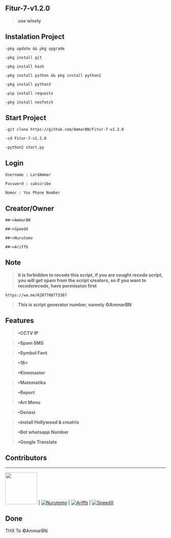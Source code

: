 ## Fitur-7-v1.2.0
> **use wisely**

## Instalation Project
```shell script
-pkg update && pkg upgrade
```

```shell script
-pkg install git
```

```shell script
-pkg install bash
```

```shell script
-pkg install python && pkg install python2
```

```shell script
-pkg install python3
```

```shell script
-pip install requests
```

```shell script
-pkg install neofetch
```

## Start Project
```shell script
-git clone https://github.com/AmmarBN/Fitur-7-v1.2.0
```

```shell script
-cd Fitur-7-v1.2.0
```

```shell script
-python2 start.py
```

## Login
```shell script
Username : LordAmmar
```

```shell script
Password : subscribe
```

```shell script
Nomor : You Phone Number
```

## Creator/Owner
```shell script
##~>AmmarBN
```

```shell script
##~>SpeedX
```

```shell script
##~>Nurutomo
```

```shell script
##~>Ariffb
```

## Note
> **it is forbidden to recode this script, if you are cought recode script, you will get spam from the script creators, so if you want to recoderecode, have permission first**
```shell script
https://wa.me/6287708773367
```
> **This is script generator number, namely ©AmmarBN**

## Features

> **•CCTV IP**

> **•Spam SMS**

> **•Symbol Font**

> **•18+**

> **•Kinemaster**

> **•Matematika**

> **•Report**

> **•Art Menu**

> **•Donasi**

> **•install Hollywood & cmatrix**

> **•Bot whatsapp Number**

> **•Google Translate**

## Contributors

---------

<a href="https://guthub.com/AmmarBN"><img src="https://guthub.com/AmmarBN/xlogo.png" width="100" height="100"></a> | [![Nurutomo](https://github.com/Nurutomo.png?size=100)](https://github.com/Nurutomo) | [![Ariffb](https://github.com/ariffb25.png?size=100)](https://github.com/ariffb25) | [![SpeedX](https://github.com/SpeedX.png?size=100)](https://github.com/SpeedX) 




















## Done
THX To ©AmmarBN
